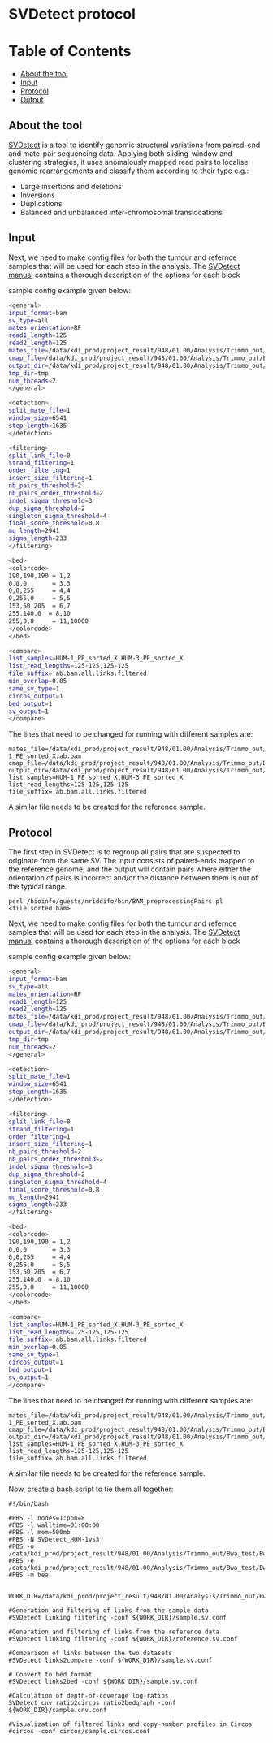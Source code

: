 # SVDetect protocol

# Table of Contents
* [About the tool](#about-the-tool)
* [Input](#input)
* [Protocol](#protocol)
* [Output](#output)

## About the tool
[SVDetect](http://bioinformatics.oxfordjournals.org/content/26/15/1895.full.pdf) is a tool to identify genomic structural variations from paired-end and mate-pair sequencing data.
Applying both sliding-window and clustering strategies, it uses anomalously mapped read pairs to localise genomic rearrangements and classify them according to their type e.g.:
* Large insertions and deletions
* Inversions
* Duplications
* Balanced and unbalanced inter-chromosomal translocations

## Input

Next, we need to make config files for both the tumour and refernce samples that will be used for each step in the analysis. The [SVDetect manual](http://svdetect.sourceforge.net/Site/Manual.html) contains a thorough description of the options for each block 

sample config example given below:


``` bash
<general>
input_format=bam 
sv_type=all
mates_orientation=RF
read1_length=125
read2_length=125
mates_file=/data/kdi_prod/project_result/948/01.00/Analysis/Trimmo_out/Bwa_test/Bwa_full/X/SVDetect/HUM-1_PE_sorted_X.ab.bam
cmap_file=/data/kdi_prod/project_result/948/01.00/Analysis/Trimmo_out/Bwa_test/Bwa_full/X/SVDetect/genome.len
output_dir=/data/kdi_prod/project_result/948/01.00/Analysis/Trimmo_out/Bwa_test/Bwa_full/X/SVDetect/results
tmp_dir=tmp
num_threads=2
</general>

<detection>
split_mate_file=1
window_size=6541
step_length=1635
</detection>

<filtering>
split_link_file=0
strand_filtering=1
order_filtering=1
insert_size_filtering=1
nb_pairs_threshold=2
nb_pairs_order_threshold=2
indel_sigma_threshold=3
dup_sigma_threshold=2
singleton_sigma_threshold=4
final_score_threshold=0.8
mu_length=2941
sigma_length=233
</filtering>

<bed>
<colorcode>
190,190,190 = 1,2
0,0,0       = 3,3
0,0,255     = 4,4
0,255,0     = 5,5
153,50,205  = 6,7
255,140,0  = 8,10
255,0,0     = 11,10000
</colorcode>
</bed>

<compare>
list_samples=HUM-1_PE_sorted_X,HUM-3_PE_sorted_X
list_read_lengths=125-125,125-125
file_suffix=.ab.bam.all.links.filtered
min_overlap=0.05
same_sv_type=1
circos_output=1
bed_output=1
sv_output=1
</compare>
```

The lines that need to be changed for running with different samples are: 

```
mates_file=/data/kdi_prod/project_result/948/01.00/Analysis/Trimmo_out/Bwa_test/Bwa_full/X/SVDetect/HUM-1_PE_sorted_X.ab.bam
cmap_file=/data/kdi_prod/project_result/948/01.00/Analysis/Trimmo_out/Bwa_test/Bwa_full/X/SVDetect/genome.len
output_dir=/data/kdi_prod/project_result/948/01.00/Analysis/Trimmo_out/Bwa_test/Bwa_full/X/SVDetect/results
list_samples=HUM-1_PE_sorted_X,HUM-3_PE_sorted_X
list_read_lengths=125-125,125-125
file_suffix=.ab.bam.all.links.filtered
```

A similar file needs to be created for the reference sample. 


## Protocol

The first step in SVDetect is to regroup all pairs that are suspected to originate from the same SV.
The input consists of paired-ends mapped to the reference genome, and the output will contain pairs where either the orientation of pairs is incorrect and/or the distance between them is out of the typical range.


```perl /bioinfo/guests/nriddifo/bin/BAM_preprocessingPairs.pl <file.sorted.bam>```

Next, we need to make config files for both the tumour and refernce samples that will be used for each step in the analysis. The [SVDetect manual](http://svdetect.sourceforge.net/Site/Manual.html) contains a thorough description of the options for each block 

sample config example given below:


``` bash
<general>
input_format=bam 
sv_type=all
mates_orientation=RF
read1_length=125
read2_length=125
mates_file=/data/kdi_prod/project_result/948/01.00/Analysis/Trimmo_out/Bwa_test/Bwa_full/X/SVDetect/HUM-1_PE_sorted_X.ab.bam
cmap_file=/data/kdi_prod/project_result/948/01.00/Analysis/Trimmo_out/Bwa_test/Bwa_full/X/SVDetect/genome.len
output_dir=/data/kdi_prod/project_result/948/01.00/Analysis/Trimmo_out/Bwa_test/Bwa_full/X/SVDetect/results
tmp_dir=tmp
num_threads=2
</general>

<detection>
split_mate_file=1
window_size=6541
step_length=1635
</detection>

<filtering>
split_link_file=0
strand_filtering=1
order_filtering=1
insert_size_filtering=1
nb_pairs_threshold=2
nb_pairs_order_threshold=2
indel_sigma_threshold=3
dup_sigma_threshold=2
singleton_sigma_threshold=4
final_score_threshold=0.8
mu_length=2941
sigma_length=233
</filtering>

<bed>
<colorcode>
190,190,190 = 1,2
0,0,0       = 3,3
0,0,255     = 4,4
0,255,0     = 5,5
153,50,205  = 6,7
255,140,0  = 8,10
255,0,0     = 11,10000
</colorcode>
</bed>

<compare>
list_samples=HUM-1_PE_sorted_X,HUM-3_PE_sorted_X
list_read_lengths=125-125,125-125
file_suffix=.ab.bam.all.links.filtered
min_overlap=0.05
same_sv_type=1
circos_output=1
bed_output=1
sv_output=1
</compare>
```

The lines that need to be changed for running with different samples are: 

```
mates_file=/data/kdi_prod/project_result/948/01.00/Analysis/Trimmo_out/Bwa_test/Bwa_full/X/SVDetect/HUM-1_PE_sorted_X.ab.bam
cmap_file=/data/kdi_prod/project_result/948/01.00/Analysis/Trimmo_out/Bwa_test/Bwa_full/X/SVDetect/genome.len
output_dir=/data/kdi_prod/project_result/948/01.00/Analysis/Trimmo_out/Bwa_test/Bwa_full/X/SVDetect/results
list_samples=HUM-1_PE_sorted_X,HUM-3_PE_sorted_X
list_read_lengths=125-125,125-125
file_suffix=.ab.bam.all.links.filtered
```

A similar file needs to be created for the reference sample. 

Now, create a bash script to tie them all together: 

```{bash}
#!/bin/bash

#PBS -l nodes=1:ppn=8
#PBS -l walltime=01:00:00
#PBS -l mem=500mb
#PBS -N SVDetect_HUM-1vs3
#PBS -o /data/kdi_prod/project_result/948/01.00/Analysis/Trimmo_out/Bwa_test/Bwa_full/X/SVDetect
#PBS -e /data/kdi_prod/project_result/948/01.00/Analysis/Trimmo_out/Bwa_test/Bwa_full/X/SVDetect
#PBS -m bea


WORK_DIR=/data/kdi_prod/project_result/948/01.00/Analysis/Trimmo_out/Bwa_test/Bwa_full/X/SVDetect

#Generation and filtering of links from the sample data
#SVDetect linking filtering -conf ${WORK_DIR}/sample.sv.conf

#Generation and filtering of links from the reference data
#SVDetect linking filtering -conf ${WORK_DIR}/reference.sv.conf

#Comparison of links between the two datasets
#SVDetect links2compare -conf ${WORK_DIR}/sample.sv.conf

# Convert to bed format
#SVDetect links2bed -conf ${WORK_DIR}/sample.sv.conf

#Calculation of depth-of-coverage log-ratios
SVDetect cnv ratio2circos ratio2bedgraph -conf ${WORK_DIR}/sample.cnv.conf

#Visualization of filtered links and copy-number profiles in Circos
#circos -conf circos/sample.circos.conf
```





